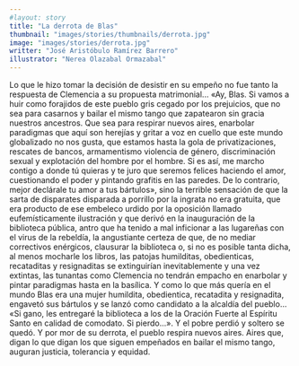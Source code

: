 ```yaml
---
#layout: story
title: "La derrota de Blas"
thumbnail: "images/stories/thumbnails/derrota.jpg"
image: "images/stories/derrota.jpg"
writter: "José Aristóbulo Ramírez Barrero"
illustrator: "Nerea Olazabal Ormazabal"
---
```


Lo que le hizo tomar la decisión de desistir en su empeño no fue tanto la respuesta de Clemencia a su propuesta matrimonial... «Ay, Blas. Si vamos a huir como forajidos de este
pueblo gris cegado por los prejuicios, que no sea para casarnos y bailar el mismo tango que zapatearon sin gracia nuestros ancestros. Que sea para respirar nuevos aires, enarbolar paradigmas que aquí son herejías y gritar a voz en cuello que este mundo globalizado no nos gusta, que estamos hasta la gola de privatizaciones, rescates de bancos, armamentismo violencia de género, discriminación sexual y explotación del hombre por el hombre. Si es así, me marcho contigo a donde tú quieras y te juro que seremos felices haciendo el amor, cuestionando el poder y pintando grafitis en las paredes. De lo contrario, mejor declárale tu amor a tus bártulos», sino la terrible sensación de que la sarta de disparates disparada a porrillo por la ingrata no era gratuita, que era producto de ese embeleco urdido por la oposición llamado eufemísticamente ilustración y que derivó en la inauguración de la biblioteca pública, antro que ha tenido a mal inficionar a las lugareñas con el virus de la rebeldía, la angustiante certeza de que, de no mediar correctivos enérgicos, clausurar la biblioteca o, si no es posible tanta dicha, al menos mocharle los libros, las patojas humilditas, obedienticas, recataditas y resignaditas se extinguirían inevitablemente y una vez extintas, las tunantas como Clemencia no tendrán empacho en enarbolar y pintar paradigmas hasta en la basílica. Y como lo que más quería en el mundo Blas era una mujer humildita, obedientica, recatadita y resignadita, engavetó sus bártulos y se lanzó como candidato a la alcaldía del pueblo... «Si gano, les
entregaré la biblioteca a los de la Oración Fuerte al Espíritu Santo en calidad de comodato. Si pierdo...». Y el pobre perdió y soltero se quedó. Y por mor de su derrota, el pueblo respira nuevos aires. Aires que, digan lo que digan los que siguen empeñados en bailar el mismo tango, auguran justicia, tolerancia y equidad.
